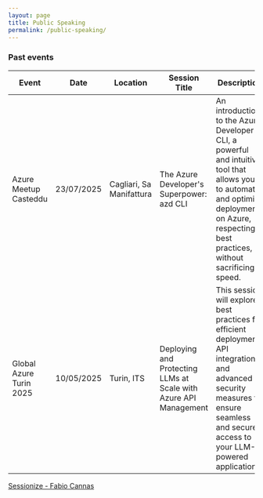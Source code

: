 ```yaml
---
layout: page
title: Public Speaking
permalink: /public-speaking/
---
```


### Past events

| Event                    | Date               | Location                 | Session Title | Description | Content |
|--------------------------|--------------------|--------------------------|---------------|-------------|---------|
| Azure Meetup Casteddu    | 23/07/2025         | Cagliari, Sa Manifattura | The Azure Developer's Superpower: azd CLI | An introduction to the Azure Developer CLI, a powerful and intuitive tool that allows you to automate and optimize deployments on Azure, respecting best practices, without sacrificing speed.            | [Blog post](https://fabiocannas.github.io/2025/07/27/The_Azure_Developers_Superpower_azd_CLI.html)
| Global Azure Turin 2025  | 10/05/2025         | Turin, ITS               | Deploying and Protecting LLMs at Scale with Azure API Management | This session will explore best practices for efficient deployment, API integration, and advanced security measures to ensure seamless and secure access to your LLM-powered applications.           | [Slides](https://github.com/fabiocannas/global-azure-turin-25-ai-gateway-demo/blob/main/Global%20Azure%20Torino%202025%20-%20AI%20Gateway.pdf) + [Repo](https://github.com/fabiocannas/global-azure-turin-25-ai-gateway-demo/tree/main)

[Sessionize - Fabio Cannas](https://sessionize.com/fabio-cannas)
